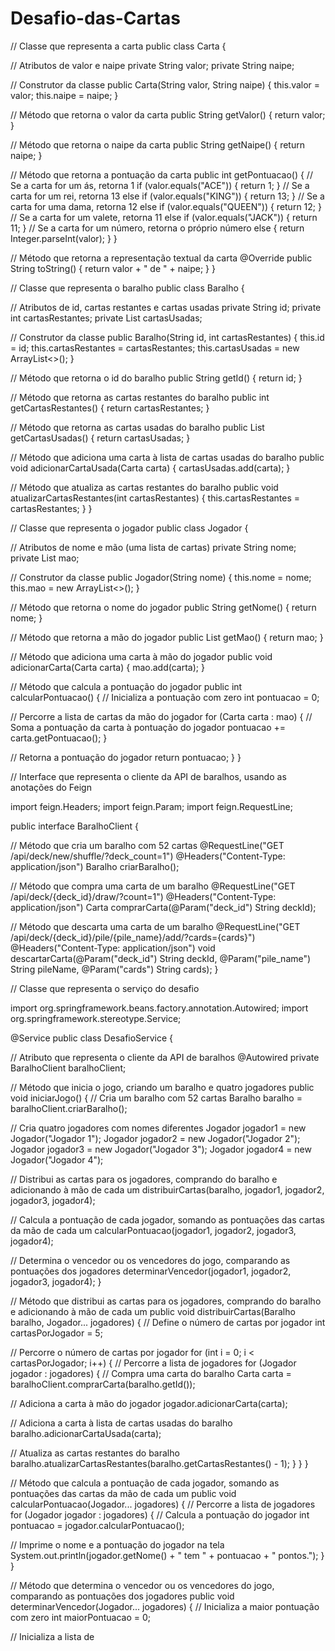# Desafio-das-Cartas

// Classe que representa a carta
public class Carta {

// Atributos de valor e naipe
private String valor;
private String naipe;

// Construtor da classe
public Carta(String valor, String naipe) {
this.valor = valor;
this.naipe = naipe;
}

// Método que retorna o valor da carta
public String getValor() {
return valor;
}

// Método que retorna o naipe da carta
public String getNaipe() {
return naipe;
}

// Método que retorna a pontuação da carta
public int getPontuacao() {
// Se a carta for um ás, retorna 1
if (valor.equals("ACE")) {
return 1;
}
// Se a carta for um rei, retorna 13
else if (valor.equals("KING")) {
return 13;
}
// Se a carta for uma dama, retorna 12
else if (valor.equals("QUEEN")) {
return 12;
}
// Se a carta for um valete, retorna 11
else if (valor.equals("JACK")) {
return 11;
}
// Se a carta for um número, retorna o próprio número
else {
return Integer.parseInt(valor);
}
}

// Método que retorna a representação textual da carta
@Override
public String toString() {
return valor + " de " + naipe;
}
}

// Classe que representa o baralho
public class Baralho {

// Atributos de id, cartas restantes e cartas usadas
private String id;
private int cartasRestantes;
private List<Carta> cartasUsadas;

// Construtor da classe
public Baralho(String id, int cartasRestantes) {
this.id = id;
this.cartasRestantes = cartasRestantes;
this.cartasUsadas = new ArrayList<>();
}

// Método que retorna o id do baralho
public String getId() {
return id;
}

// Método que retorna as cartas restantes do baralho
public int getCartasRestantes() {
return cartasRestantes;
}

// Método que retorna as cartas usadas do baralho
public List<Carta> getCartasUsadas() {
return cartasUsadas;
}

// Método que adiciona uma carta à lista de cartas usadas do baralho
public void adicionarCartaUsada(Carta carta) {
cartasUsadas.add(carta);
}

// Método que atualiza as cartas restantes do baralho
public void atualizarCartasRestantes(int cartasRestantes) {
this.cartasRestantes = cartasRestantes;
}
}

// Classe que representa o jogador
public class Jogador {

// Atributos de nome e mão (uma lista de cartas)
private String nome;
private List<Carta> mao;

// Construtor da classe
public Jogador(String nome) {
this.nome = nome;
this.mao = new ArrayList<>();
}

// Método que retorna o nome do jogador
public String getNome() {
return nome;
}

// Método que retorna a mão do jogador
public List<Carta> getMao() {
return mao;
}

// Método que adiciona uma carta à mão do jogador
public void adicionarCarta(Carta carta) {
mao.add(carta);
}

// Método que calcula a pontuação do jogador
public int calcularPontuacao() {
// Inicializa a pontuação com zero
int pontuacao = 0;

// Percorre a lista de cartas da mão do jogador
for (Carta carta : mao) {
// Soma a pontuação da carta à pontuação do jogador
pontuacao += carta.getPontuacao();
}

// Retorna a pontuação do jogador
return pontuacao;
}
}

// Interface que representa o cliente da API de baralhos, usando as anotações do Feign

import feign.Headers;
import feign.Param;
import feign.RequestLine;

public interface BaralhoClient {

// Método que cria um baralho com 52 cartas
@RequestLine("GET /api/deck/new/shuffle/?deck_count=1")
@Headers("Content-Type: application/json")
Baralho criarBaralho();

// Método que compra uma carta de um baralho
@RequestLine("GET /api/deck/{deck_id}/draw/?count=1")
@Headers("Content-Type: application/json")
Carta comprarCarta(@Param("deck_id") String deckId);

// Método que descarta uma carta de um baralho
@RequestLine("GET /api/deck/{deck_id}/pile/{pile_name}/add/?cards={cards}")
@Headers("Content-Type: application/json")
void descartarCarta(@Param("deck_id") String deckId, @Param("pile_name") String pileName, @Param("cards") String cards);
}

// Classe que representa o serviço do desafio

import org.springframework.beans.factory.annotation.Autowired;
import org.springframework.stereotype.Service;

@Service
public class DesafioService {

// Atributo que representa o cliente da API de baralhos
@Autowired
private BaralhoClient baralhoClient;

// Método que inicia o jogo, criando um baralho e quatro jogadores
public void iniciarJogo() {
// Cria um baralho com 52 cartas
Baralho baralho = baralhoClient.criarBaralho();

// Cria quatro jogadores com nomes diferentes
Jogador jogador1 = new Jogador("Jogador 1");
Jogador jogador2 = new Jogador("Jogador 2");
Jogador jogador3 = new Jogador("Jogador 3");
Jogador jogador4 = new Jogador("Jogador 4");

// Distribui as cartas para os jogadores, comprando do baralho e adicionando à mão de cada um
distribuirCartas(baralho, jogador1, jogador2, jogador3, jogador4);

// Calcula a pontuação de cada jogador, somando as pontuações das cartas da mão de cada um
calcularPontuacao(jogador1, jogador2, jogador3, jogador4);

// Determina o vencedor ou os vencedores do jogo, comparando as pontuações dos jogadores
determinarVencedor(jogador1, jogador2, jogador3, jogador4);
}

// Método que distribui as cartas para os jogadores, comprando do baralho e adicionando à mão de cada um
public void distribuirCartas(Baralho baralho, Jogador... jogadores) {
// Define o número de cartas por jogador
int cartasPorJogador = 5;

// Percorre o número de cartas por jogador
for (int i = 0; i < cartasPorJogador; i++) {
// Percorre a lista de jogadores
for (Jogador jogador : jogadores) {
// Compra uma carta do baralho
Carta carta = baralhoClient.comprarCarta(baralho.getId());

// Adiciona a carta à mão do jogador
jogador.adicionarCarta(carta);

// Adiciona a carta à lista de cartas usadas do baralho
baralho.adicionarCartaUsada(carta);

// Atualiza as cartas restantes do baralho
baralho.atualizarCartasRestantes(baralho.getCartasRestantes() - 1);
}
}
}

// Método que calcula a pontuação de cada jogador, somando as pontuações das cartas da mão de cada um
public void calcularPontuacao(Jogador... jogadores) {
// Percorre a lista de jogadores
for (Jogador jogador : jogadores) {
// Calcula a pontuação do jogador
int pontuacao = jogador.calcularPontuacao();

// Imprime o nome e a pontuação do jogador na tela
System.out.println(jogador.getNome() + " tem " + pontuacao + " pontos.");
}
}

// Método que determina o vencedor ou os vencedores do jogo, comparando as pontuações dos jogadores
public void determinarVencedor(Jogador... jogadores) {
// Inicializa a maior pontuação com zero
int maiorPontuacao = 0;

// Inicializa a lista de
